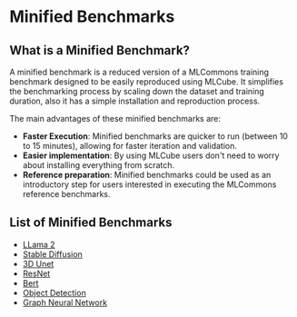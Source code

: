# Minified Benchmarks

## What is a Minified Benchmark?

A minified benchmark is a reduced version of a MLCommons training benchmark designed to be easily reproduced using MLCube. It simplifies the benchmarking process by scaling down the dataset and training duration, also it has a simple installation and reproduction process.

The main advantages of these minified benchmarks are:

- **Faster Execution**: Minified benchmarks are quicker to run (between 10 to 15 minutes), allowing for faster iteration and validation.
- **Easier implementation**: By using MLCube users don't need to worry about installing everything from scratch.
- **Reference preparation**: Minified benchmarks could be used as an introductory step for users interested in executing the MLCommons reference benchmarks.

## List of Minified Benchmarks

- [LLama 2](llama2.md)
- [Stable Diffusion](stable-diffusion.md)
- [3D Unet](3d-unet.md)
- [ResNet](resnet.md)
- [Bert](bert.md)
- [Object Detection](object-detection.md)
- [Graph Neural Network](gnn.md)
